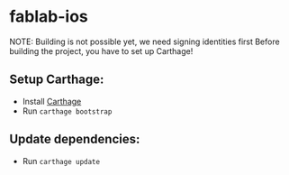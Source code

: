 # fablab-ios

NOTE: Building is not possible yet, we need signing identities first
Before building the project, you have to set up Carthage!

Setup Carthage:
--
-   Install [Carthage](https://github.com/Carthage/Carthage/blob/master/README.md)
-   Run `carthage bootstrap`

Update dependencies:
--
-   Run `carthage update`
